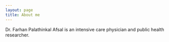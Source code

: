 ```yaml
---
layout: page
title: About me 
---
```


Dr. Farhan Palathinkal Afsal is an intensive care physician and public health researcher.
